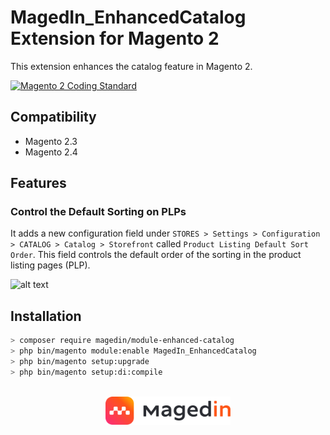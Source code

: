 # MagedIn_EnhancedCatalog Extension for Magento 2

This extension enhances the catalog feature in Magento 2.

[![Magento 2 Coding Standard](https://github.com/magedin/magento2-module-enhanced-catalog/actions/workflows/coding-standard.yml/badge.svg)](https://github.com/magedin/magento2-module-enhanced-catalog/actions/workflows/coding-standard.yml)

## Compatibility

- Magento 2.3
- Magento 2.4

## Features

### Control the Default Sorting on PLPs

It adds a new configuration field under `STORES > Settings > Configuration > CATALOG > Catalog > Storefront` called `Product Listing Default Sort Order`. This field controls the default order of the sorting in the product listing pages (PLP).

![alt text](https://github.com/magedin/magento2-module-enhanced-catalog/blob/master/.github/assets/images/config-field.png?raw=true)

## Installation

```bash
> composer require magedin/module-enhanced-catalog
> php bin/magento module:enable MagedIn_EnhancedCatalog
> php bin/magento setup:upgrade
> php bin/magento setup:di:compile
```

<br>

<div style="text-align: center;">
    <a href="https://github.com/magedin/magento2-module-enhanced-catalog">
        <img src="https://raw.githubusercontent.com/magedin/assets/c0cd4f15cee6580c6c96848400cf089e91417529/images/logo/magedin_horizontal.svg?raw=true" width="200" alt="MagedIn Technology" title="MagedIn Technology"/>
    </a>
</div>
